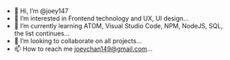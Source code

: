 - 👋 Hi, I’m @joey147
- 👀 I’m interested in Frontend technology and UX, UI design...
- 🌱 I’m currently learning ATOM, Visual Studio Code, NPM, NodeJS, SQL, the list continues...
- 💞️ I’m looking to collaborate on all projects...
- 📫 How to reach me joeychan149@gmail.com...

<!---
joey147/joey147 is a ✨ special ✨ repository because its `README.md` (this file) appears on your GitHub profile.
You can click the Preview link to take a look at your changes.
--->
